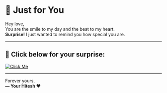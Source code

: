 # 💖 Just for You

Hey love,  
You are the smile to my day and the beat to my heart.  
**Surprise!** I just wanted to remind you how special you are.

---

## 💌 Click below for your surprise:

[![Click Me](https://raw.githubusercontent.com/Hiteshmdhrcode/sweet-note/main/cutie.jpg)](https://raw.githubusercontent.com/Hiteshmdhrcode/sweet-note/main/cutie.jpg)

---

Forever yours,  
**— Your Hitesh ❤️**
